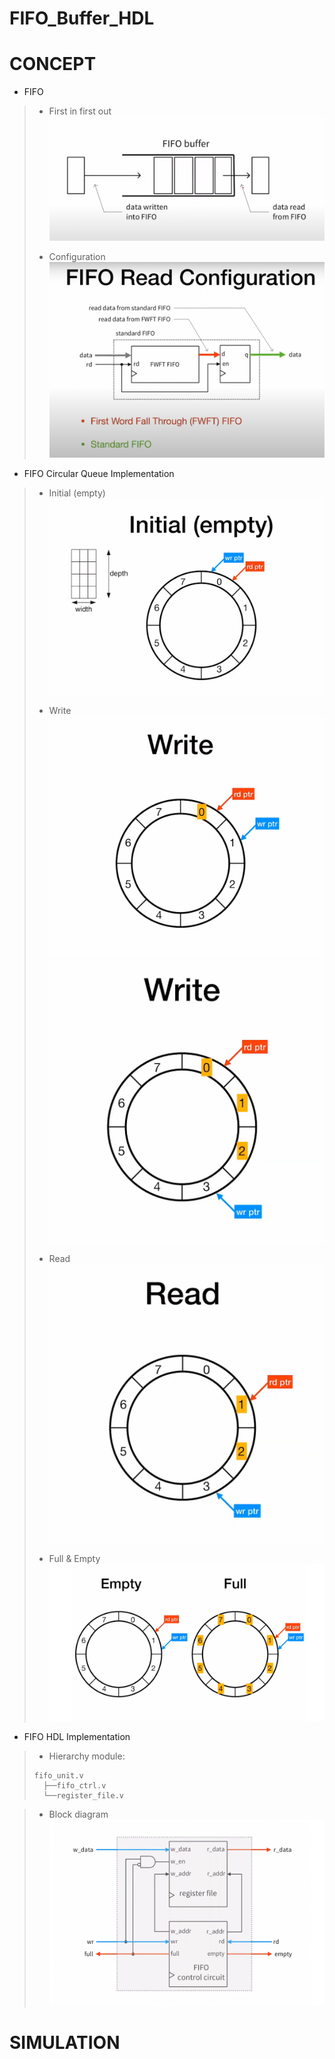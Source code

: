 # FIFO_Buffer_HDL

# CONCEPT

* FIFO
> * First in first out
> ![alt text](image/fifo0.png)
>
> * Configuration
> ![alt text](image/fifo1.png)
>

* FIFO Circular Queue Implementation
> * Initial (empty)
> ![alt text](image/fifo2.png)  
>
> * Write
> ![alt text](image/fifo3.png) 
> ![alt text](image/fifo4.png) 
>
> * Read
> ![alt text](image/fifo5.png)
>
> * Full & Empty
> ![alt text](image/fifo6.png)
>

* FIFO HDL Implementation
> * Hierarchy module: 
> ``` 
> fifo_unit.v  
>   ├──fifo_ctrl.v  
>   └──register_file.v  
> ```

    
>
> * Block diagram
> ![alt text](image/fifo7.png)
>

# SIMULATION